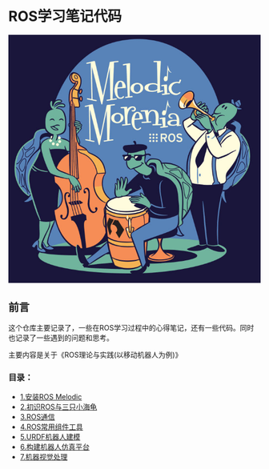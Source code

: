 # ROS学习笔记代码
![Melodic](images/ROS_Melodic.jpg)

## 前言

这个仓库主要记录了，一些在ROS学习过程中的心得笔记，还有一些代码。同时也记录了一些遇到的问题和思考。

主要内容是关于《ROS理论与实践(以移动机器人为例)》

### 目录：

- [1.安装ROS Melodic](1.安装ROS%20Melodic)
- [2.初识ROS与三只小海龟](2.初识ROS与三只小海龟)
- [3.ROS通信](3.ROS通信)
- [4.ROS常用组件工具](4.ROS常用组件工具)
- [5.URDF机器人建模](5.URDF机器人建模)
- [6.构建机器人仿真平台](6.构建机器人仿真平台)
- [7.机器视觉处理](7.机器视觉处理)


